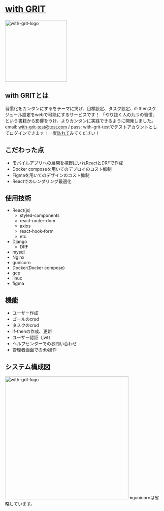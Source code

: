 # <a href="with-grit.net" target="_blank">with GRIT</a>

<img width="200" alt="with-grit-logo" src="https://github.com/Ryo-Sasaki-xxx/front-with-grit/assets/118416144/6da83c51-be49-4c56-ab75-5c0544442322">

## with GRITとは
習慣化をカンタンにするをテーマに掲げ、目標設定、タスク設定、if-thenスケジュール設定をwebで可能にするサービスです！
「やり抜く人の九つの習慣」という書籍から影響をうけ、よりカンタンに実践できるように開発しました。
email: with-grit-test@test.com / pass: with-grit-testでテストアカウントとしてログインできます！一度<a href="with-grit.net" target="_blank">訪れて</a>みてください！

## こだわった点
- モバイルアプリへの展開を視野にいれReactとDRFで作成
- Docker composeを用いてのデプロイのコスト抑制
- Figmaを用いてのデザインのコスト抑制
- Reactでのレンダリング最適化

## 使用技術
- React(js)
   - styled-components
   - react-router-dom
   - axios
   - react-hook-form
   - etc.
- Django
  - DRF
- mysql 
- Nginx
- gunicorn
- Docker(Docker compose)
- gcp
- linux
- figma

## 機能
- ユーザー作成
- ゴールのcrud
- タスクのcrud
- if-thenの作成、更新
- ユーザー認証（jwt）
- ヘルプセンターでのお問い合わせ
- 管理者画面でのdb操作

## システム構成図
<img width="400" alt="with-grit-logo" src="https://github.com/Ryo-Sasaki-xxx/front-with-grit/assets/118416144/c464fe12-bb63-47f4-a748-172e93904907">
※gunicornは省略しています。
